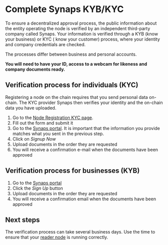 # Complete Synaps KYB/KYC

To ensure a decentralized approval process, the public information about the entity operating the node is verified by an
independent third-party company called Synaps. Your information is verified through a KYB (know your business) or KYC (
know your customer) process, where your identity and company credentials are checked.

The processes differ between business and personal accounts.

**You will need to have your ID, access to a webcam for likeness and company documents ready.**

## Verification process for individuals (KYC)

Registering a node on the chain requires that you send personal data on-chain. The KYC provider Synaps then verifies
your identity and the on-chain data you have uploaded.

1. Go to the [Node Registration KYC page](https://browser.partisiablockchain.com/node-registration).
2. Fill out the form and submit it
3. Go to the [Synaps portal](https://partisiablockchain-kyc.synaps.me/). It is important that the information you
   provide matches what you sent in the previous step.
4. Click on *Signup Now*
5. Upload documents in the order they are requested
6. You will receive a confirmation e-mail when the documents have been approved

## Verification process for businesses (KYB)

1. Go to the [Synaps portal](https://partisiablockchain.synaps.me/)
2. Click the *Sign Up* button
3. Upload documents in the order they are requested
4. You will receive a confirmation email when the documents have been approved

## Next steps

The verification process can take several business days. Use the time to ensure that
your [reader node](run-a-reader-node.md) is running correctly.
